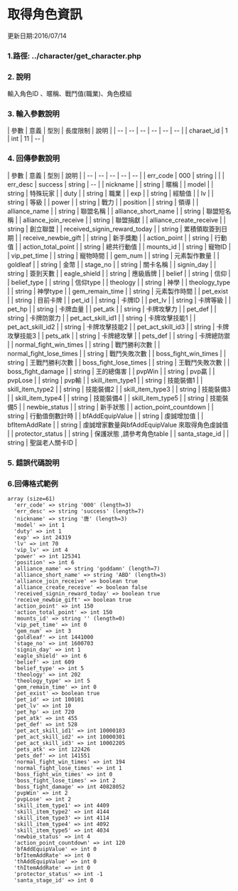 # 取得角色資訊


更新日期:2016/07/14

### 1.路徑:  ../character/get_character.php 　 　　 　  　

### 2. 說明

輸入角色ID 、暱稱、戰鬥值(職業)、角色模組
### 3. 輸入參數說明

| 參數 | 意義 | 型別 | 長度限制 | 說明 |
| -- | -- | -- | -- | -- | -- |
| charaet_id | 1 | int | 11   |   --  |

### 4. 回傳參數說明
| 參數 | 意義 | 型別 | 說明 |
| -- | -- | -- | -- | -- |
| err_code | 000 | string |  |
| err_desc | success | string | -- |
| nickname |  | string | 暱稱 |
| model |  | string | 特殊玩家 |
| duty |  | string | 職業 |
| exp |  | string | 經驗值 |
| lv |  | string | 等級 |
| power |  | string | 戰力 |
| position |  | string | 領導 |
| alliance_name |  | string | 聯盟名稱 |
| alliance_short_name |  | string | 聯盟短名稱 |
| alliance_join_receive |  | string | 聯盟捐獻 |
| alliance_create_receive |  | string | 創立聯盟 |
| received_signin_reward_today |  | string | 累積領取簽到日期 |
| receive_newbie_gift |  | string | 新手獎勵 |
| action_point |  | string | 行動值 |
| action_total_point |  | string | 總共行動值 |
| mounts_id |  | string | 寵物ID |
| vip_pet_time |  | string | 寵物時間 |
| gem_num |  | string | 元素製作數量 |
| goldleaf |  | string | 金幣 |
| stage_no |  | string | 關卡名稱 |
| signin_day |  | string | 簽到天數 |
| eagle_shield |  | string | 應級盾牌 |
| belief |  | string | 信仰 |
| belief_type |  | string | 信仰type |
| theology |  | string | 神學 |
| theology_type |  | string | 神學type |
| gem_remain_time |  | string | 元素製作時間 |
| pet_exist |  | string | 目前卡牌 |
| pet_id |  | string | 卡牌ID |
| pet_lv |  | string | 卡牌等級 |
| pet_hp |  | string | 卡牌血量 |
| pet_atk |  | string | 卡牌攻擊力 |
| pet_def |  | string | 卡牌防禦力 |
| pet_act_skill_id1 |  | string | 卡牌攻擊技能1 |
| pet_act_skill_id2 |  | string | 卡牌攻擊技能2 |
| pet_act_skill_id3 |  | string | 卡牌攻擊技能3 |
| pets_atk |  | string | 卡牌總攻擊 |
| pets_def |  | string | 卡牌總防禦 |
| normal_fight_win_times |  | string | 戰鬥勝利次數 |
| normal_fight_lose_times |  | string | 戰鬥失敗次數 |
| boss_fight_win_times |  | string | 王戰鬥勝利次數 |
| boss_fight_lose_times |  | string | 王戰鬥失敗次數 |
| boss_fight_damage |  | string | 王的總傷害 |
| pvpWin |  | string | pvp贏 |
| pvpLose |  | string | pvp輸 |
| skill_item_type1 |  | string | 技能裝備1 |
| skill_item_type2 |  | string | 技能裝備2 |
| skill_item_type3 |  | string | 技能裝備3 |
| skill_item_type4 |  | string | 技能裝備4 |
| skill_item_type5 |  | string | 技能裝備5 |
| newbie_status |  | string | 新手狀態 |
| action_point_countdown |  | string | 行動值倒數計時 |
| bfAddEquipValue |  | string | 虔誠增加值 |
| bfItemAddRate |  | string | 虔誠增家數量與bfAddEquipValue 來取得角色虔誠值 |
| protector_status |  | string | 保護狀態 ,請參考角色table |
| santa_stage_id |  | string | 聖誕老人關卡ID |

### 5. 錯誤代碼說明



### 6.回傳格式範例
```
array (size=61)
  'err_code' => string '000' (length=3)
  'err_desc' => string 'success' (length=7)
  'nickname' => string '唐' (length=3)
  'model' => int 1
  'duty' => int 1
  'exp' => int 24319
  'lv' => int 70
  'vip_lv' => int 4
  'power' => int 125341
  'position' => int 6
  'alliance_name' => string 'goddamn' (length=7)
  'alliance_short_name' => string 'ABD' (length=3)
  'alliance_join_receive' => boolean true
  'alliance_create_receive' => boolean false
  'received_signin_reward_today' => boolean true
  'receive_newbie_gift' => boolean true
  'action_point' => int 150
  'action_total_point' => int 150
  'mounts_id' => string '' (length=0)
  'vip_pet_time' => int 0
  'gem_num' => int 3
  'goldleaf' => int 1441000
  'stage_no' => int 1600703
  'signin_day' => int 1
  'eagle_shield' => int 6
  'belief' => int 609
  'belief_type' => int 5
  'theology' => int 202
  'theology_type' => int 5
  'gem_remain_time' => int 0
  'pet_exist' => boolean true
  'pet_id' => int 100101
  'pet_lv' => int 10
  'pet_hp' => int 720
  'pet_atk' => int 455
  'pet_def' => int 528
  'pet_act_skill_id1' => int 10000103
  'pet_act_skill_id2' => int 10000301
  'pet_act_skill_id3' => int 10002205
  'pets_atk' => int 122426
  'pets_def' => int 141551
  'normal_fight_win_times' => int 194
  'normal_fight_lose_times' => int 1
  'boss_fight_win_times' => int 0
  'boss_fight_lose_times' => int 2
  'boss_fight_damage' => int 40828052
  'pvpWin' => int 2
  'pvpLose' => int 2
  'skill_item_type1' => int 4409
  'skill_item_type2' => int 4144
  'skill_item_type3' => int 4114
  'skill_item_type4' => int 4092
  'skill_item_type5' => int 4034
  'newbie_status' => int 4
  'action_point_countdown' => int 120
  'bfAddEquipValue' => int 0
  'bfItemAddRate' => int 0
  'thAddEquipValue' => int 0
  'thItemAddRate' => int 0
  'protector_status' => int -1
  'santa_stage_id' => int 0

```
